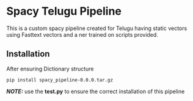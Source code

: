 # Spacy Telugu Pipeline
This is a custom spacy pipeline created for Telugu having static vectors using Fasttext vectors and a ner trained on scripts provided.

## Installation
After ensuring Dictionary structure
```
pip install spacy_pipeline-0.0.0.tar.gz
```

**_NOTE:_**  use the **test.py** to ensure the correct installation of this pipeline
